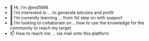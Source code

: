 - 👋 Hi, I’m @md1896
- 👀 I’m interested in ... to generate bitcoins and profit
- 🌱 I’m currently learning ... from 1st step on with support
- 💞️ I’m looking to collaborate on ...how to use the knowledge for the community to reach my target
- 📫 How to reach me ... via mail onto this platform

<!---
md1896/md1896 is a ✨ special ✨ repository because its `README.md` (this file) appears on your GitHub profile.
You can click the Preview link to take a look at your changes.
--->
